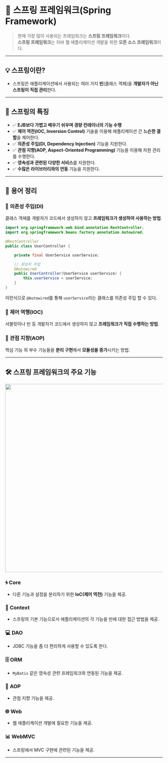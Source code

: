 # 🌟 **스프링 프레임워크(Spring Framework)**

> 현재 가장 많이 사용되는 프레임워크는 **스프링 프레임워크**이다.  
> **스프링 프레임워크**는 자바 웹 애플리케이션 개발을 위한 **오픈 소스 프레임워크**이다.

---

## 💡 **스프링이란?**
- 스프링은 애플리케이션에서 사용되는 여러 가지 **빈**(클래스 객체)을 **개발자가 아닌 스프링이 직접 관리**한다.

---

## 🚀 **스프링의 특징**
- ✅ **EJB보다 가볍고 배우기 쉬우며 경량 컨테이너의 기능 수행**
- ✅ **제어 역전(IOC, Inversion Control)** 기술을 이용해 애플리케이션 간 **느슨한 결합**을 제어한다.
- ✅ **의존성 주입(DI, Dependency Injection)** 기능을 지원한다.
- ✅ **관점 지향(AOP, Aspect-Oriented Programming)** 기능을 이용해 자원 관리를 수행한다.
- ✅ **영속성과 관련된 다양한 서비스**를 지원한다.
- ✅ **수많은 라이브러리와의 연동** 기능을 지원한다.

---

## 📌 **용어 정리**

### 🔹 **의존성 주입(DI)**
클래스 객체를 개발자가 코드에서 생성하지 않고 **프레임워크가 생성하여 사용하는 방법**.

```java
import org.springframework.web.bind.annotation.RestController;
import org.springframework.beans.factory.annotation.Autowired;

@RestController
public class UserController {

    private final UserService userService;

    // 생성자 주입
    @Autowired
    public UserController(UserService userService) {
        this.userService = userService;
    }
}
```
이런식으로  `@Autowired`를 통해 `userService`라는 클래스를 의존성 주입 할 수 있다.

### 🔹 **제어 역행(IOC)**
서블릿이나 빈 등 개발자가 코드에서 생성하지 않고 **프레임워크가 직접 수행하는 방법**.

### 🔹 **관점 지향(AOP)**
핵심 기능 외 부수 기능들을 **분리 구현**해서 **모듈성을 증가**시키는 방법.

---

## 🛠️ **스프링 프레임워크의 주요 기능**

<img src="https://github.com/user-attachments/assets/84bf3448-26d7-4b78-a85a-ecee1d63859b" width="600" />


### 🌀 **Core**
- 다른 기능과 설정을 분리하기 위한 **IoC(제어 역전)** 기능을 제공.

### 📂 **Context**
- 스프링의 기본 기능으로서 애플리케이션의 각 기능을 빈에 대한 접근 방법을 제공.

### 💻 **DAO**
- JDBC 기능을 좀 더 편리하게 사용할 수 있도록 한다.

### 🗄️ **ORM**
- `MyBatis` 같은 영속성 관련 프레임워크와 연동된 기능을 제공.

### 🎯 **AOP**
- 관점 지향 기능을 제공.

### 🌐 **Web**
- 웹 애플리케이션 개발에 필요한 기능을 제공.

### 📊 **WebMVC**
- 스프링에서 MVC 구현에 관련된 기능을 제공.

---


